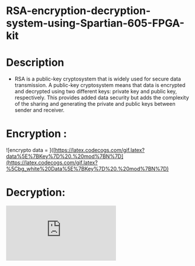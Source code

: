 # RSA-encryption-decryption-system-using-Spartian-605-FPGA-kit
# Description
- RSA is a public-key cryptosystem that is widely used for secure data transmission. A public-key 
cryptosystem means that data is encrypted and decrypted using two different keys: private key and 
public key, respectively. This provides added data security but adds the complexity of the sharing and 
generating the private and public keys between sender and receiver.

# Encryption :
![encrypto data = ]([https://latex.codecogs.com/gif.latex?data%5E%7BKey%7D%20.%20mod%7BN%7D](https://latex.codecogs.com/gif.latex?%5Cbg_white%20Data%5E%7BKey%7D%20.%20mod%7BN%7D)

# Decryption:
![decrypto data = ](https://latex.codecogs.com/gif.latex?%5Cbg_white%20Key%5E%7BData%7D%20.%20mod%7BN%7D)
